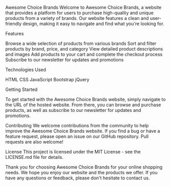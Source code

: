 Awesome Choice Brands
Welcome to Awesome Choice Brands, a website that provides a platform for users to purchase high-quality and unique products from a variety of brands. Our website features a clean and user-friendly design, making it easy to navigate and find what you're looking for.

Features

Browse a wide selection of products from various brands
Sort and filter products by brand, price, and category
View detailed product descriptions and images
Add products to your cart and complete the checkout process
Subscribe to our newsletter for updates and promotions

Technologies Used

HTML
CSS
JavaScript
Bootstrap
jQuery

Getting Started

To get started with the Awesome Choice Brands website, simply navigate to the URL of the hosted website. From there, you can browse and purchase products, as well as subscribe to our newsletter for updates and promotions.

Contributing
We welcome contributions from the community to help improve the Awesome Choice Brands website. If you find a bug or have a feature request, please open an issue on our GitHub repository. Pull requests are also welcome!

License
This project is licensed under the MIT License - see the LICENSE.md file for details.

Thank you for choosing Awesome Choice Brands for your online shopping needs. We hope you enjoy our website and the products we offer. If you have any questions or feedback, please don't hesitate to contact us.
